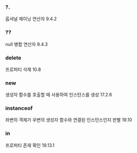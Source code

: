### **?.**
옵셔널 체이닝 연산자
9.4.2
### **??**
null 병합 연산자
9.4.3
### **delete**
프로퍼티 삭제
10.8
### **new**
생성자 함수를 호출할 때 사용하여 인스턴스를 생성
17.2.6
### **instanceof**
좌변의 객체가 우변의 생성자 함수와 연결된 인스턴스인지 판별
19.10
### **in**
프로퍼티 존재 확인
19.13.1